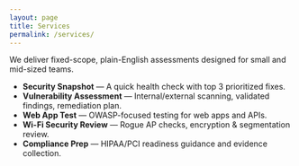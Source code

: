 ```yaml
---
layout: page
title: Services
permalink: /services/
---
```


We deliver fixed-scope, plain-English assessments designed for small and mid-sized teams.

- **Security Snapshot** — A quick health check with top 3 prioritized fixes.
- **Vulnerability Assessment** — Internal/external scanning, validated findings, remediation plan.
- **Web App Test** — OWASP-focused testing for web apps and APIs.
- **Wi-Fi Security Review** — Rogue AP checks, encryption & segmentation review.
- **Compliance Prep** — HIPAA/PCI readiness guidance and evidence collection.
